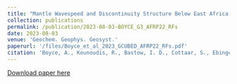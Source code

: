 ```yaml
---
title: "Mantle Wavespeed and Discontinuity Structure Below East Africa: Implications for Cenozoic Hotspot Tectonism and the Development of the Turkana Depression"
collection: publications
permalink: /publication/2023-08-03-BOYCE_G3_AFRP22_RFs
date: 2023-08-03
venue: 'Geochem. Geophys. Geosyst.'
paperurl: '/files/Boyce_et_al_2023_GCUBED_AFRP22_RFs.pdf'
citation: 'Boyce, A., Kounoudis, R., Bastow, I. D., Cottaar, S., Ebinger, C. J., &amp; Ogden, C. S. (2023). Mantle wavespeed and discontinuity structure below East Africa: Implications for Cenozoic hotspot tectonism and the development of the Turkana Depression. Geochemistry, Geophysics, Geosystems, 24, e2022GC010775. https://doi.org/10.1029/2022GC010775'
---
```


<a href='/files/Boyce_et_al_2023_GCUBED_AFRP22_RFs.pdf'>Download paper here</a>
